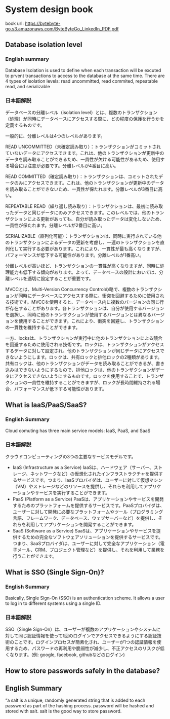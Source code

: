 # System design book
book url: https://bytebyte-go.s3.amazonaws.com/ByteByteGo_LinkedIn_PDF.pdf

## Database isolation level

### English summary
Database Isolation is used to define when each transaction will be excuted to prvent transactions to access to the database at the same time. There are 4 types of isolation levels: read uncommitted, read commited, repeatable read, and serializable

### 日本語解説
データベースの分離レベル（isolation level）とは、複数のトランザクション（処理）が同時にデータベースにアクセスする際に、どの程度の保護を行うかを定義するものです。

一般的に、分離レベルは4つのレベルがあります。

READ UNCOMMITTED（未確定読み取り）：トランザクションがコミットされていないデータにアクセスできます。これは、他のトランザクションが更新中のデータを読み取ることができるため、一貫性が欠ける可能性があるため、使用する場合には注意が必要です。分離レベルが4番目に高い。

READ COMMITTED（確定読み取り）：トランザクションは、コミットされたデータのみにアクセスできます。これは、他のトランザクションが更新中のデータを読み取ることができないため、一貫性が保たれます。分離レベルが3番目に高い。

REPEATABLE READ（繰り返し読み取り）：トランザクションは、最初に読み取ったデータと同じデータにのみアクセスできます。このレベルでは、他のトランザクションによる更新があっても、自分が読み取ったデータは変化しないため、一貫性が保たれます。分離レベルが2番目に高い。

SERIALIZABLE（直列化可能）：トランザクションは、同時に実行されている他のトランザクションによるデータの更新を考慮し、一連のトランザクションを直列化して実行する必要があります。これにより、一貫性が最も高くなりますが、パフォーマンスが低下する可能性があります。分離レベルが1番高い。

分離レベルが高いほど、トランザクションの一貫性が高くなりますが、同時に処理能力も低下する傾向があります。よって、データベースの設計においては、分離レベルを適切に設定することが重要です。

MVCCとは、Multi-Version Concurrency Controlの略で、複数のトランザクションが同時にデータベースにアクセスする際に、衝突を回避するために使用される技術です。MVCCを使用すると、データベース内に複数のバージョンの同じ行が存在することがあります。各トランザクションは、自分が使用するバージョンを選択し、同時に他のトランザクションが使用するバージョンとは異なるバージョンを使用することができます。これにより、衝突を回避し、トランザクションの一貫性を維持することができます。

一方、locksは、トランザクションが実行中に他のトランザクションによる競合を回避するために使用される技術です。ロックは、トランザクションがアクセスするデータに対して設定され、他のトランザクションが同じデータにアクセスできないようにします。ロックは、共有ロックと排他ロックの2種類があります。共有ロックは、他のトランザクションがデータを読み取ることができるが、書き込みはできないようにするもので、排他ロックは、他のトランザクションがデータにアクセスできないようにするものです。ロックを使用することで、トランザクションの一貫性を維持することができますが、ロックが長時間維持される場合、パフォーマンスが低下する可能性があります。

## What is IaaS/PaaS/SaaS?

### English Summary
Cloud comuting has three main service models: IaaS, PaaS, and SaaS

### 日本語解説
クラウドコンピューティングの3つの主要なサービスモデルです。

- IaaS (Infrastructure as a Service)
IaaSは、ハードウェア（サーバー、ストレージ、ネットワークなど）の仮想化されたインフラストラクチャを提供するサービスです。つまり、IaaSプロバイダは、ユーザーに対して仮想マシン（VM）やストレージなどのリソースを提供し、それらを利用してアプリケーションやサービスを実行することができます。
- PaaS (Platform as a Service)
PaaSは、アプリケーションやサービスを開発するためのプラットフォームを提供するサービスです。PaaSプロバイダは、ユーザーに対して開発に必要なプラットフォームやツール（プログラミング言語、フレームワーク、データベース、ウェブサーバーなど）を提供し、それらを利用してアプリケーションを開発することができます。
- SaaS (Software as a Service)
SaaSは、アプリケーションやサービスを提供するための完全なソフトウェアソリューションを提供するサービスです。つまり、SaaSプロバイダは、ユーザーに対して完全なアプリケーション（電子メール、CRM、プロジェクト管理など）を提供し、それを利用して業務を行うことができます。

## What is SSO (Single Sign-On)?

### English Summary
Basically, Single Sign-On (SSO) is an authentication scheme. It allows
a user to log in to different systems using a single ID.

### 日本語解説
SSO（Single Sign-On）は、ユーザーが複数のアプリケーションやシステムに対して同じ認証情報を使って1回のログインでアクセスできるようにする認証技術のことです。ログインプロセスが簡素化され、ユーザーが1つの認証情報を使用するため、パスワードの再利用や脆弱性が減少し、不正アクセスのリスクが低くなります。(例: google, facebook, githubなどのログイン)

## How to store passwords safely in the database?

## English Summary
“a salt is a unique, randomly
generated string that is added to each password as part of the hashing
process. password will be hashed and stored with salt. salt is the good way to store password.
